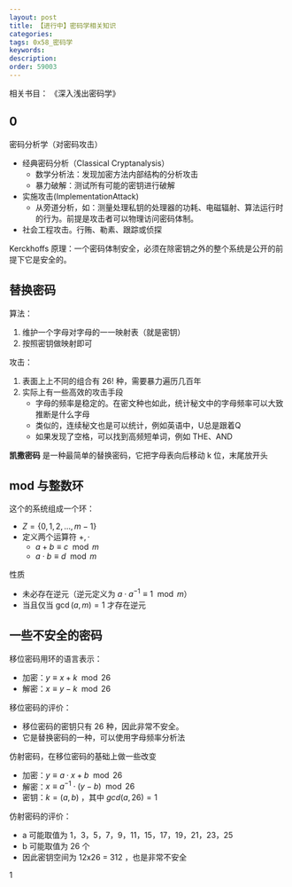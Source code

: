 ```yaml
---
layout: post
title: 【进行中】密码学相关知识
categories:
tags: 0x58_密码学
keywords:
description:
order: 59003
---
```


相关书目：
《深入浅出密码学》

## 0


密码分析学（对密码攻击）
- 经典密码分析（Classical Cryptanalysis）
    - 数学分析法：发现加密方法内部结构的分析攻击
    - 暴力破解：测试所有可能的密钥进行破解
- 实施攻击(ImplementationAttack)
    - 从旁道分析，如：测量处理私钥的处理器的功耗、电磁辐射、算法运行时的行为。前提是攻击者可以物理访问密码体制。
- 社会工程攻击。行贿、勒素、跟踪或侦探


Kerckhoffs 原理：一个密码体制安全，必须在除密钥之外的整个系统是公开的前提下它是安全的。

## 替换密码

算法：
1. 维护一个字母对字母的一一映射表（就是密钥）
2. 按照密钥做映射即可

攻击：
1. 表面上上不同的组合有 $26!$ 种，需要暴力遍历几百年
2. 实际上有一些高效的攻击手段
    - 字母的频率是稳定的。在密文种也如此，统计秘文中的字母频率可以大致推断是什么字母
    - 类似的，连续秘文也是可以统计，例如英语中，U总是跟着Q
    - 如果发现了空格，可以找到高频短单词，例如 THE、AND


**凯撒密码** 是一种最简单的替换密码，它把字母表向后移动 k 位，末尾放开头

## mod 与整数环

这个的系统组成一个环：
- $Z=\{0,1,2,...,m-1\}$
- 定义两个运算符 $+, \cdot$
    - $a+b\equiv c \mod m$
    - $a\cdot b \equiv d \mod m$


性质
- 未必存在逆元（逆元定义为 $a\cdot a^{-1} \equiv 1 \mod m$）
- 当且仅当 $\gcd(a,m)=1$ 才存在逆元


## 一些不安全的密码

移位密码用环的语言表示：
- 加密：$y\equiv x + k \mod 26$
- 解密：$x\equiv y - k \mod 26$

移位密码的评价：
- 移位密码的密钥只有 26 种，因此非常不安全。
- 它是替换密码的一种，可以使用字母频率分析法

仿射密码，在移位密码的基础上做一些改变
- 加密：$y \equiv a \cdot x + b \mod 26$
- 解密：$x \equiv a^{-1} \cdot (y - b) \mod 26$
- 密钥：$k = (a, b)$ ，其中 $gcd(a, 26)=1$

仿射密码的评价：
- a 可能取值为 1，3，5，7，9，11，15，17，19，21，23，25
- b 可能取值为 26 个
- 因此密钥空间为 12x26 = 312 ，也是非常不安全


1